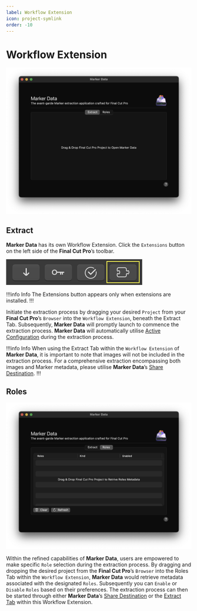 ```yaml
---
label: Workflow Extension
icon: project-symlink
order: -10
---
```

# Workflow Extension

![Workflow Extension - Extract](/assets/md-workflow-extension-extract.png)

## Extract

**Marker Data** has its own Workflow Extension. Click the `Extensions` button on the left side of the **Final Cut Pro**’s toolbar. 

![Final Cut Pro's Extensions Button](/assets/fcp-extensions-button.png)

!!!info Info
The Extensions button appears only when extensions are installed.
!!!

Initiate the extraction process by dragging your desired  `Project` from your **Final Cut Pro**’s `Browser` into the `Workflow Extension`, beneath the Extract Tab. Subsequently, **Marker Data** will promptly launch to commence the extraction process. **Marker Data** will automatically utilise [Active Configuration](/user-guide/configurations/#make-active-configuration) during the extraction process.

!!!info Info
When using the Extract Tab within the `Workflow Extension` of **Marker Data**, it is important to note that images will not be included in the extraction process. For a comprehensive extraction encompassing both images and Marker metadata, please utilise **Marker Data**’s [Share Destination](/user-guide/share-destination).
!!!

## Roles

![Workflow Extension - Roles](/assets/md-workflow-extension-roles.png)

Within the refined capabilities of **Marker Data**, users are empowered to make specific `Role` selection during the extraction process. By dragging and dropping the desired project from the  **Final Cut Pro**’s `Browser` into the Roles Tab within the `Workflow Extension`, **Marker Data** would retrieve metadata associated with the designated `Roles`. Subsequently you can `Enable` or `Disable` `Roles` based on their preferences. The extraction process can then be started through either **Marker Data**’s [Share Destination](/user-guide/share-destination) or the [Extract Tab](/user-guide/workflow-extension/#extract) within this Workflow Extension.